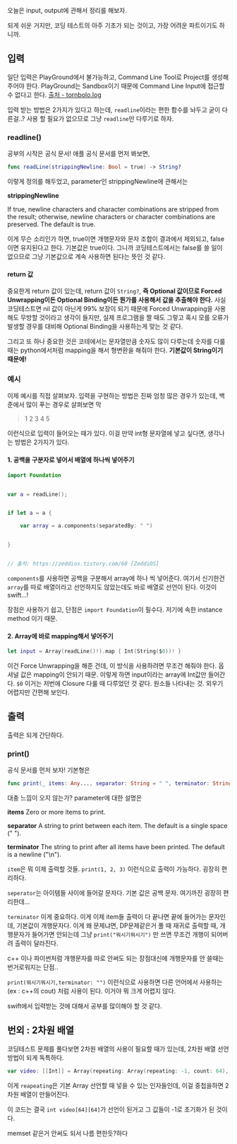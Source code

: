 오늘은 input, output에 관해서 정리를 해보자.

되게 쉬운 거지만, 코딩 테스트의 아주 기초가 되는 것이고, 가장 어려운 파트이기도 하니까.

## 입력

일단 입력은 PlayGround에서 불가능하고, Command Line Tool로 Project를 생성해 주어야 한다.
PlayGround는 Sandbox이기 때문에 Command Line Input에 접근할 수 없다고 한다.
[출처 - tornbolo.log](https://velog.io/@tornbolo/Swift-1-Swift-IO-Xcode에서-input-받기)

입력 받는 방법은 2가지가 있다고 하는데, `readline`이라는 편한 함수를 놔두고 굳이 다른걸..? 사용 할 필요가 없으므로 그냥 `readline`만 다루기로 하자.

### readline()

공부의 시작은 공식 문서! 애플 공식 문서를 먼저 봐보면,
```swift
func readLine(strippingNewline: Bool = true) -> String?
```
이렇게 정의를 해두었고,  parameter인 strippingNewline에 관해서는 

**strippingNewline**

If true, newline characters and character combinations are stripped from the result; otherwise, newline characters or character combinations are preserved. The default is true.

이게 무슨 소리인가 하면, true이면 개행문자와 문자 조합이 결과에서 제외되고, false이면 유지된다고 한다. 기본값은 true이다.
그니까 코딩테스트에서는 false를 쓸 일이 없으므로 그냥 기본값으로 계속 사용하면 된다는 뜻인 것 같다.

#### return 값
중요한게 return 값이 있는데, return 값이 `String?`, **즉 Optional 값이므로 Forced Unwrapping이든 Optional Binding이든 뭔가를 사용해서 값을 추출해야 한다.**
사실 코딩테스트면 nil 값이 아닌게 99% 보장이 되기 때문에 Forced Unwrapping을 사용해도 무방할 것이라고 생각이 들지만, 실제 프로그램을 짤 때도 그렇고 혹시 모를 오류가 발생할 경우를 대비해 Optional Binding을 사용하는게 맞는 것 같다.

그리고 또 하나 중요한 것은 코테에서는 문자열만큼 숫자도 많이 다루는데 숫자를 다룰 때는 python에서처럼 mapping을 해서 형변환을 해줘야 한다. 
**기본값이 String이기 때문에!**

### 예시
이제 예시를 직접 살펴보자. 입력을 구현하는 방법은 진짜 엄청 많은 경우가 있는데, 백준에서 많이 푸는 경우로 살펴보면 막
> 1 2 3 4 5

이런식으로 입력이 들어오는 때가 있다.
이걸 만약 int형 문자열에 넣고 싶다면, 생각나는 방법은 2가지가 있다.

#### 1. 공백을 구분자로 넣어서 배열에 하나씩 넣어주기

```swift
import Foundation


var a = readLine();


if let a = a {

    var array = a.components(separatedBy: " ")


}


// 출처: https://zeddios.tistory.com/68 [ZeddiOS]
```
`components`를 사용하면 공백을 구분해서 array에 하나 씩 넣어준다.
여기서 신기한건 `array`를 따로 배열이라고 선언하지도 않았는데도 바로 배열로 선언이 된다. 이것이 swift...!

장점은 사용하기 쉽고, 단점은 `import Foundation`이 필수다. 저기에 속한 instance method 이기 때문.

#### 2. Array에 바로 mapping해서 넣어주기

```swift
let input = Array(readLine()!).map { Int(String($0))! }
```
이건 Force Unwrapping을 해준 건데, 이 방식을 사용하려면 무조건 해줘야 한다. 옵셔널 값은 mapping이 안되기 때문.
이렇게 하면 input이라는 array에 Int값만 들어간다. `$0` 이거는 저번에 Closure 다룰 때 다루었던 것 같다. 원소들 나타내는 것.
외우기 어렵지만 간편해 보인다.

## 출력

출력은 되게 간단하다.

### print()
공식 문서를 먼저 보자! 기본형은
```swift
func print(_ items: Any..., separator: String = " ", terminator: String = "\n")
``` 
대충 느낌이 오지 않는가? parameter에 대한 설명은

**items**
Zero or more items to print.

**separator**
A string to print between each item. The default is a single space (" ").

**terminator**
The string to print after all items have been printed. The default is a newline ("\n").

`item`은 뭐 이제 출력할 것들. `print(1, 2, 3)` 이런식으로 출력이 가능하다. 굉장히 편리하다.

`seperator`는 아이템들 사이에 들어갈 문자다. 기본 값은 공백 문자.
여기까진 굉장히 편리한데...

`terminator` 이게 중요하다. 이게 이제 item들 출력이 다 끝나면 끝에 들어가는 문자인데, 기본값이 개행문자다. 이게 왜 문제냐면, DP문제같은거 풀 때 재귀로 출력할 때, 개행문자가 들어가면 안되는데 그냥 `print("뭐시기뭐시기")` 만 쓰면 무조건 개행이 되어버려 출력이 달라진다.

c++ 이나 파이썬처럼 개행문자를 따로 안써도 되는 장점대신에 개행문자를 안 쓸때는 번거로워지는 단점..

`print(뭐시기뭐시기,terminator: "")` 이런식으로 사용하면 다른 언어에서 사용하는(ex : c++의 cout) 처럼 사용이 된다. 이거야 뭐 크게 어렵지 않다.

swift에서 입력받는 것에 대해서 공부를 많이해야 할 것 같다.

## 번외 : 2차원 배열

코딩테스트 문제를 풀다보면 2차원 배열의 사용이 필요할 때가 있는데, 2차원 배열 선언 방법이 되게 독특하다.

```swift
var video: [[Int]] = Array(repeating: Array(repeating: -1, count: 64), count: 64)
```
이게 `reapeating`은 기본 Array 선언할 때 넣을 수 있는 인자들인데, 이걸 중첩을하면 2차원 배열이 만들어진다.

이 코드는 결국 `int video[64][64]`가 선언이 된거고 그 값들이 -1로 초기화가 된 것이다.

memset 같은거 안써도 되서 나름 편한듯?하다


